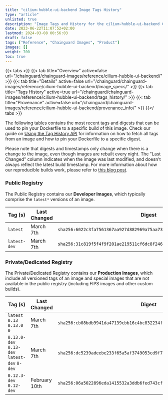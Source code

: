 ```yaml
---
title: "cilium-hubble-ui-backend Image Tags History"
type: "article"
unlisted: true
description: "Image Tags and History for the cilium-hubble-ui-backend Chainguard Image"
date: 2023-06-22T11:07:52+02:00
lastmod: 2024-03-08 00:56:03
draft: false
tags: ["Reference", "Chainguard Images", "Product"]
images: []
weight: 700
toc: true
---
```


{{< tabs >}}
{{< tab title="Overview" active=false url="/chainguard/chainguard-images/reference/cilium-hubble-ui-backend/" >}}
{{< tab title="Details" active=false url="/chainguard/chainguard-images/reference/cilium-hubble-ui-backend/image_specs/" >}}
{{< tab title="Tags History" active=true url="/chainguard/chainguard-images/reference/cilium-hubble-ui-backend/tags_history/" >}}
{{< tab title="Provenance" active=false url="/chainguard/chainguard-images/reference/cilium-hubble-ui-backend/provenance_info/" >}}
{{</ tabs >}}

The following tables contains the most recent tags and digests that can be used to pin your Dockerfile to a specific build of this image. Check our guide on [Using the Tag History API](/chainguard/chainguard-images/using-the-tag-history-api/) for information on how to fetch all tags from an image and how to pin your Dockerfile to a specific digest.

Please note that digests and timestamps only change when there is a change to the image, even though images are rebuilt every night. The "Last Changed" column indicates when the image was last modified, and doesn't always reflect the latest build timestamp. For more information about how our reproducible builds work, please refer to [this blog post](https://www.chainguard.dev/unchained/reproducing-chainguards-reproducible-image-builds).

### Public Registry
The Public Registry contains our **Developer Images**, which typically comprise the `latest*` versions of an image.

| Tag (s)       | Last Changed | Digest                                                                    |
|---------------|--------------|---------------------------------------------------------------------------|
|  `latest`     | March 7th    | `sha256:6022c3fa7561367aa927d882969a75aa7318cc46bdc213a16b2b8ddb21bbeb3d` |
|  `latest-dev` | March 7th    | `sha256:31c819f5f4f9f201ae219511cf6dc8f246b33a0744cb55e9e8d48d0fb6561879` |


### Private/Dedicated Registry
The Private/Dedicated Registry contains our **Production Images**, which include all versioned tags of an image and special images that are not available in the public registry (including FIPS images and other custom builds).

| Tag (s)                                       | Last Changed  | Digest                                                                    |
|-----------------------------------------------|---------------|---------------------------------------------------------------------------|
|  `latest` `0.13` `0.13.0` `0`                 | March 7th     | `sha256:cb08bdb9941da47139cbb16c4bc832234f8af88f4444472246851f44d84d8318` |
|  `0.13.0-dev` `0.13-dev` `latest-dev` `0-dev` | March 7th     | `sha256:dc5239adeebe233f65a5af3749053cd9f718155097e7e34cb47e80f528f50d9f` |
|  `0.12.3-dev` `0.12-dev`                      | February 10th | `sha256:06a5022896eda1415532a3ddb6fed743cf76779f53c7d63f80d5e2d8efbdaea2` |

